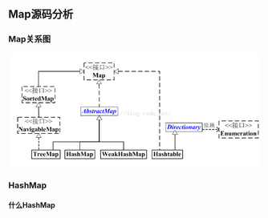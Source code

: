 ## Map源码分析
### Map关系图
![](https://github.com/SinceNovember/Collections/blob/master/extendsimages/Map.jpg)
### HashMap
#### 什么HashMap
